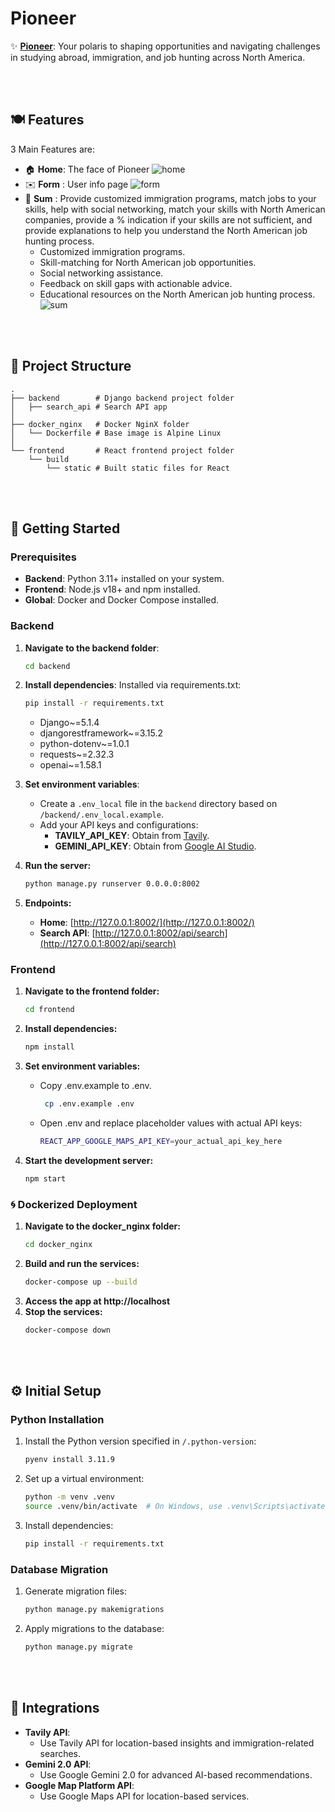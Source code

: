 # Pioneer

✨ **[Pioneer](https://katechackers.com)**: Your polaris to shaping opportunities and navigating challenges in studying abroad, immigration, and job hunting across North America.

<br></br>

## 🍽️ Features
3 Main Features are:
- 🏠 **Home**: The face of Pioneer
  ![home](https://github.com/user-attachments/assets/4f173461-1003-47b1-8491-0712b9e2af14)
- ✉️ **Form** : User info page
  ![form](https://github.com/user-attachments/assets/394e9eea-d0f4-43e2-b852-9dc8f70bf487)
- 📜 **Sum** : Provide customized immigration programs, match jobs to your skills, help with social networking, match your skills with North American companies, provide a % indication if your skills are not sufficient, and provide explanations to help you understand the North American job hunting process.
    - Customized immigration programs.
    - Skill-matching for North American job opportunities.
    - Social networking assistance.
    - Feedback on skill gaps with actionable advice.
    - Educational resources on the North American job hunting process.
    ![sum](https://github.com/user-attachments/assets/d3c38bb2-1113-4f0d-91ee-3a85176adbfd)

<br></br>

## 📂 Project Structure

```
.
├── backend        # Django backend project folder
│   ├── search_api # Search API app
│
├── docker_nginx   # Docker NginX folder
│   └── Dockerfile # Base image is Alpine Linux
│
└── frontend       # React frontend project folder
    └── build
        └── static # Built static files for React
```

<br></br>

## 🚀 Getting Started

### Prerequisites
- **Backend**: Python 3.11+ installed on your system.
- **Frontend**: Node.js v18+ and npm installed.
- **Global**: Docker and Docker Compose installed.

### Backend

1. **Navigate to the backend folder**:
   ```bash
   cd backend
   ```

2. **Install dependencies**: Installed via requirements.txt:
    ```bash
    pip install -r requirements.txt
    ```
    - Django~=5.1.4
    - djangorestframework~=3.15.2
    - python-dotenv~=1.0.1
    - requests~=2.32.3
    - openai~=1.58.1

3. **Set environment variables**:
   - Create a `.env_local` file in the `backend` directory based on `/backend/.env_local.example`.
   - Add your API keys and configurations:
     - **TAVILY_API_KEY**: Obtain from [Tavily](https://tavily.com/).
     - **GEMINI_API_KEY**: Obtain from [Google AI Studio](https://aistudio.google.com/apikey).

4. **Run the server:**
   ```bash
   python manage.py runserver 0.0.0.0:8002
   ```

5. **Endpoints:**
   - **Home**: [http://127.0.0.1:8002/](http://127.0.0.1:8002/)
   - **Search API**: [http://127.0.0.1:8002/api/search](http://127.0.0.1:8002/api/search)

### Frontend

1. **Navigate to the frontend folder:**
   ```bash
   cd frontend
   ```

2. **Install dependencies:**
   ```bash
   npm install
   ```

3. **Set environment variables:**
    - Copy .env.example to .env.
      ```bash
       cp .env.example .env
       ```
    - Open .env and replace placeholder values with actual API keys:
      ```bash
      REACT_APP_GOOGLE_MAPS_API_KEY=your_actual_api_key_here
      ```

4. **Start the development server:**
   ```bash
   npm start
   ```

### 🌀 Dockerized Deployment

1. **Navigate to the docker_nginx folder:**
    ```bash
    cd docker_nginx
    ```
2. **Build and run the services:**
    ```bash
    docker-compose up --build
    ```
3. **Access the app at http://localhost**
4. **Stop the services:**
   ```bash
   docker-compose down
   ```

<br></br>

## ⚙️ Initial Setup

### Python Installation

1. Install the Python version specified in `/.python-version`:
   ```bash
   pyenv install 3.11.9
   ```

2. Set up a virtual environment:
   ```bash
   python -m venv .venv
   source .venv/bin/activate  # On Windows, use .venv\Scripts\activate
   ```

3. Install dependencies:
   ```bash
   pip install -r requirements.txt
   ```

### Database Migration

1. Generate migration files:
   ```bash
   python manage.py makemigrations
   ```

2. Apply migrations to the database:
   ```bash
   python manage.py migrate
   ```

<br></br>

## 🤖 Integrations

- **Tavily API**:
  - Use Tavily API for location-based insights and immigration-related searches.
- **Gemini 2.0 API**:
  - Use Google Gemini 2.0 for advanced AI-based recommendations.
- **Google Map Platform API**:
  - Use Google Maps API for location-based services.

